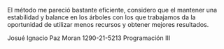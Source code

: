 El método me pareció bastante eficiente, considero que el mantener una estabilidad y balance en los árboles con los que trabajamos 
da la oportunidad de utilizar menos recursos y obtener mejores resultados. 


Josué Ignacio Paz Moran
1290-21-5213
Programación III
